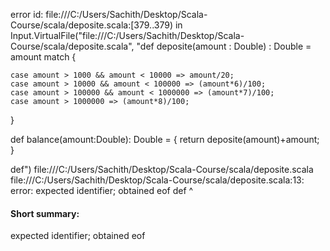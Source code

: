 error id: file:///C:/Users/Sachith/Desktop/Scala-Course/scala/deposite.scala:[379..379) in Input.VirtualFile("file:///C:/Users/Sachith/Desktop/Scala-Course/scala/deposite.scala", "def deposite(amount : Double) : Double = amount match {

    case amount > 1000 && amount < 10000 => amount/20;
    case amount > 10000 && amount < 100000 => (amount*6)/100;
    case amount > 100000 && amount < 1000000 => (amount*7)/100;
    case amount > 1000000 => (amount*8)/100;
}

def balance(amount:Double): Double = {
    return deposite(amount)+amount;
}

def")
file:///C:/Users/Sachith/Desktop/Scala-Course/scala/deposite.scala
file:///C:/Users/Sachith/Desktop/Scala-Course/scala/deposite.scala:13: error: expected identifier; obtained eof
def
   ^
#### Short summary: 

expected identifier; obtained eof